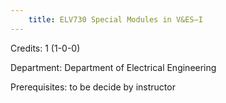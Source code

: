 ```yaml
---
    title: ELV730 Special Modules in V&ES–I
---
```

Credits: 1 (1-0-0)

Department: Department of Electrical Engineering

Prerequisites: to be decide by instructor

